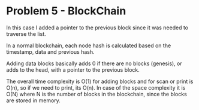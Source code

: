 # Problem 5 - BlockChain

In this case I added a pointer to the previous block since it was needed to traverse the list.

In a normal blockchain, each node hash is calculated based on the timestamp, data and previous hash.

Adding data blocks basically adds 0 if there are no blocks (genesis), or adds to the head, with a pointer to the previous block.

The overall time complexity is O(1) for adding blocks and for scan or print is O(n), so if we need to print, its O(n). In case of the space complexity it is O(N) where N is the number of blocks in the blockchain, since the blocks are stored in memory.